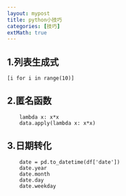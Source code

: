 ```yaml
---
layout: mypost
title: python小技巧
categories: [技巧]
extMath: true
---
```


## 1.列表生成式
```
[i for i in range(10)]
```
    
## 2.匿名函数
```
    lambda x: x*x
    data.apply(lambda x: x*x)
```
        
## 3.日期转化
```
    date = pd.to_datetime(df['date'])
    date.year
    date.month
    date.day    
    date.weekday

```

